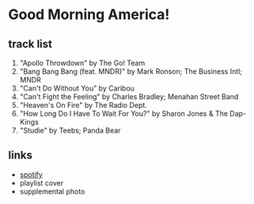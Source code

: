 # Good Morning America!

## track list

1. "Apollo Throwdown" by The Go! Team
2. "Bang Bang Bang (feat. MNDR)" by Mark Ronson; The Business Intl; MNDR
3. "Can't Do Without You" by Caribou
4. "Can't Fight the Feeling" by Charles Bradley; Menahan Street Band
5. "Heaven's On Fire" by The Radio Dept.
6. "How Long Do I Have To Wait For You?" by Sharon Jones & The Dap-Kings
7. "Studie" by Teebs; Panda Bear

## links

- [spotify](https://open.spotify.com/playlist/2vFCp7tK8iAhg3Tn0SxjwS)
- playlist cover
- supplemental photo
